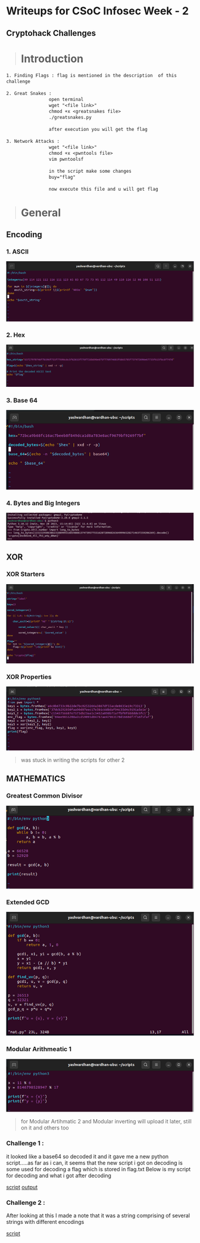 # Writeups for CSoC Infosec Week - 2
## Cryptohack Challenges

> # Introduction
    1. Finding Flags : flag is mentioned in the description  of this challenge 

    2. Great Snakes : 
                    open terminal
                    wget "<file link>"
                    chmod +x <greatsnakes file>
                    ./greatsnakes.py

                    after execution you will get the flag

    3. Network Attacks : 
                    wget "<file link>"
                    chmod +x <pwntools file>
                    vim pwntoolsf       

                    in the script make some changes 
                    buy="flag"
                    
                    now execute this file and u will get flag

> # General
## Encoding 
### 1. ASCII

![script](https://github.com/da18klord12/CSoC-/blob/main/scripts/asciinew.png)

### 2. Hex

![script](https://github.com/da18klord12/CSoC-/blob/main/scripts/hexscript.png)

### 3. Base 64

![script](https://github.com/da18klord12/CSoC-/blob/main/scripts/base64.png)

### 4. Bytes and Big Integers

![script](https://github.com/da18klord12/CSoC-/blob/main/scripts/bytesandbigintegers.png)

## XOR
### XOR Starters

![script](https://github.com/da18klord12/CSoC-/blob/main/scripts/xorstart.png)

### XOR Properties

![script](https://github.com/da18klord12/CSoC-/blob/main/scripts/xorprop.png)

> was stuck in writing the scripts for other 2

## MATHEMATICS
### Greatest Common Divisor

![script](https://github.com/da18klord12/CSoC-/blob/main/scripts/gcd.png)

### Extended GCD

![script](https://github.com/da18klord12/CSoC-/blob/main/scripts/extendedgcd.png)

### Modular Arithmeatic 1

![scipt](https://github.com/da18klord12/CSoC-/blob/main/scripts/modulararth1.png)

> for Modular Artihmatic 2 and Modular inverting will upload it later, still on it and others too

### Challenge 1 : 
it looked like a base64 so decoded it and it gave me a new python script.....as far as i can, it seems that the new script i got on decoding is some used for decoding a flag which is stored in flag.txt
Below is my script for decoding and what i got after decoding 

[script](https://github.com/da18klord12/CSoC-/blob/main/scripts/challenge1.png)
[output](https://github.com/da18klord12/CSoC-/blob/main/scripts/output.png)

### Challenge 2 :
After looking at this I made a note that it was a string comprising of several strings with different encodings

[script](https://github.com/da18klord12/CSoC-/blob/main/scripts/challenge2.png)




